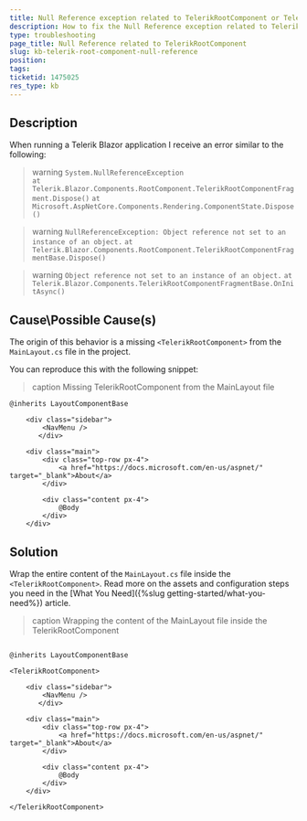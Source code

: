 ```yaml
---
title: Null Reference exception related to TelerikRootComponent or TelerikRootComponentFragment
description: How to fix the Null Reference exception related to TelerikRootComponent or TelerikRootComponentFragment
type: troubleshooting
page_title: Null Reference related to TelerikRootComponent
slug: kb-telerik-root-component-null-reference
position: 
tags: 
ticketid: 1475025
res_type: kb
---
```


## Description

When running a Telerik Blazor application I receive an error similar to the following:


>warning `System.NullReferenceException` <br />
>   `at Telerik.Blazor.Components.RootComponent.TelerikRootComponentFragment.Dispose()`
>   `at Microsoft.AspNetCore.Components.Rendering.ComponentState.Dispose()`

>warning `NullReferenceException: Object reference not set to an instance of an object.`
>   `at Telerik.Blazor.Components.RootComponent.TelerikRootComponentFragmentBase.Dispose()`

>warning `Object reference not set to an instance of an object.`
>   `at Telerik.Blazor.Components.TelerikRootComponentFragmentBase.OnInitAsync()`
   


## Cause\Possible Cause(s)

The origin of this behavior is a missing `<TelerikRootComponent>` from the `MainLayout.cs` file in the project. 

You can reproduce this with the following snippet:

>caption Missing TelerikRootComponent from the MainLayout file

````CSHTML
@inherits LayoutComponentBase

    <div class="sidebar">
        <NavMenu />
       </div>

    <div class="main">
        <div class="top-row px-4">
            <a href="https://docs.microsoft.com/en-us/aspnet/" target="_blank">About</a>
        </div>

        <div class="content px-4">
            @Body
        </div>
    </div>
````


## Solution

Wrap the entire content of the `MainLayout.cs` file inside the `<TelerikRootComponent>`. Read more on the assets and configuration steps you need in the [What You Need]({%slug getting-started/what-you-need%}) article.

>caption Wrapping the content of the MainLayout file inside the TelerikRootComponent

````CSHTML

@inherits LayoutComponentBase

<TelerikRootComponent>

    <div class="sidebar">
        <NavMenu />
       </div>

    <div class="main">
        <div class="top-row px-4">
            <a href="https://docs.microsoft.com/en-us/aspnet/" target="_blank">About</a>
        </div>

        <div class="content px-4">
            @Body
        </div>
    </div>

</TelerikRootComponent>

````